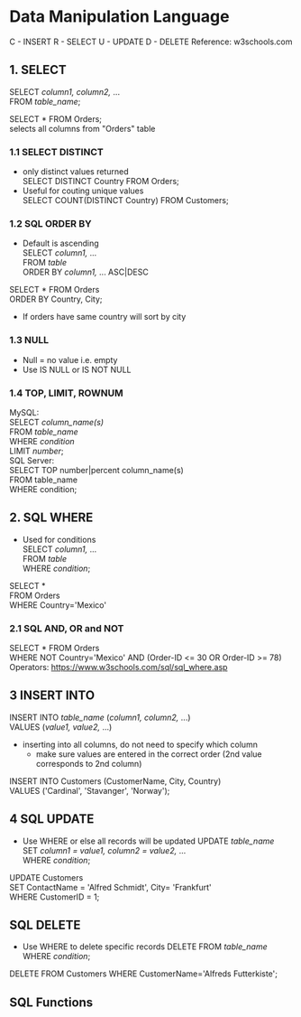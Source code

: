 # Data Manipulation Language
C - INSERT
R - SELECT
U - UPDATE
D - DELETE
Reference: w3schools.com
## 1. SELECT
SELECT *column1, column2,* ...  
FROM *table_name*;

SELECT * FROM Orders;  
selects all columns from "Orders" table

### 1.1 SELECT DISTINCT
* only distinct values returned  
SELECT DISTINCT Country 
FROM Orders;
* Useful for couting unique values  
SELECT COUNT(DISTINCT Country) FROM Customers;
### 1.2 SQL ORDER BY
* Default is ascending  
SELECT *column1,* ...  
FROM *table*  
ORDER BY *column1,* ... ASC|DESC

SELECT * FROM Orders  
ORDER BY Country, City;
* If orders have same country will sort by city
### 1.3 NULL
* Null = no value i.e. empty
* Use IS NULL or IS NOT NULL
### 1.4 TOP, LIMIT, ROWNUM
MySQL:  
SELECT *column_name(s)*  
FROM *table_name*  
WHERE *condition*  
LIMIT *number*;  
SQL Server:  
SELECT TOP number|percent column_name(s)  
FROM table_name  
WHERE condition;  
## 2. SQL WHERE
* Used for conditions  
SELECT *column1,* ...  
FROM *table*  
WHERE *condition*;  

SELECT *  
FROM Orders  
WHERE Country='Mexico'
### 2.1 SQL AND, OR and NOT
SELECT * FROM Orders  
WHERE NOT Country='Mexico' AND (Order-ID <= 30 OR Order-ID >= 78)  
Operators: https://www.w3schools.com/sql/sql_where.asp

## 3 INSERT INTO
INSERT INTO *table_name* (*column1, column2,* ...)  
VALUES (*value1, value2,* ...)
* inserting into all columns, do not need to specify which column
  * make sure values are entered in the correct order (2nd value corresponds to 2nd column)  
  
INSERT INTO Customers (CustomerName, City, Country)  
VALUES ('Cardinal', 'Stavanger', 'Norway');  
## 4 SQL UPDATE
* Use WHERE or else all records will be updated
UPDATE *table_name*  
SET *column1 = value1, column2 = value2,* ...  
WHERE *condition*;

UPDATE Customers  
SET ContactName = 'Alfred Schmidt', City= 'Frankfurt'  
WHERE CustomerID = 1;  
## SQL DELETE
* Use WHERE to delete specific records
DELETE FROM *table_name*   
WHERE *condition*;

DELETE FROM Customers WHERE CustomerName='Alfreds Futterkiste';

## SQL Functions

